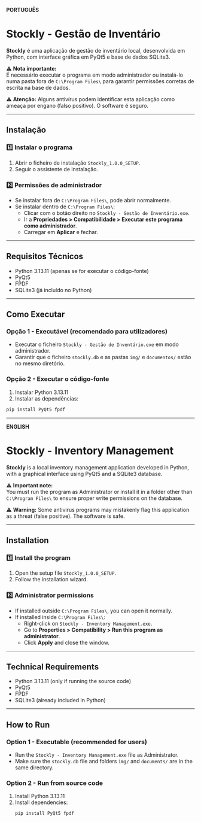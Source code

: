 **PORTUGUÊS**

# Stockly - Gestão de Inventário

**Stockly** é uma aplicação de gestão de inventário local, desenvolvida em Python, com interface gráfica em PyQt5 e base de dados SQLite3.

⚠️ **Nota importante:**  
É necessário executar o programa em modo administrador ou instalá-lo numa pasta fora de `C:\Program Files\` para garantir permissões corretas de escrita na base de dados.

⚠️ **Atenção:** Alguns antivírus podem identificar esta aplicação como ameaça por engano (falso positivo). O software é seguro.

---

## Instalação

### 1️⃣ Instalar o programa

1. Abrir o ficheiro de instalação `Stockly_1.0.0_SETUP`.
2. Seguir o assistente de instalação.

### 2️⃣ Permissões de administrador

- Se instalar fora de `C:\Program Files\`, pode abrir normalmente.
- Se instalar dentro de `C:\Program Files\`:
  - Clicar com o botão direito no `Stockly - Gestão de Inventário.exe`.
  - Ir a **Propriedades > Compatibilidade > Executar este programa como administrador**.
  - Carregar em **Aplicar** e fechar.

---

## Requisitos Técnicos

- Python 3.13.11 (apenas se for executar o código-fonte)
- PyQt5
- FPDF
- SQLite3 (já incluído no Python)

---

## Como Executar

### Opção 1 - Executável (recomendado para utilizadores)

- Executar o ficheiro `Stockly - Gestão de Inventário.exe` em modo administrador.
- Garantir que o ficheiro `stockly.db` e as pastas `img/` e `documentos/` estão no mesmo diretório.

### Opção 2 - Executar o código-fonte

1. Instalar Python 3.13.11
2. Instalar as dependências:
```bash
pip install PyQt5 fpdf
```

---
**ENGLISH**

# Stockly - Inventory Management

**Stockly** is a local inventory management application developed in Python, with a graphical interface using PyQt5 and a SQLite3 database.

⚠️ **Important note:**  
You must run the program as Administrator or install it in a folder other than `C:\Program Files\` to ensure proper write permissions on the database.

⚠️ **Warning:** Some antivirus programs may mistakenly flag this application as a threat (false positive). The software is safe.

---

## Installation

### 1️⃣ Install the program

1. Open the setup file `Stockly_1.0.0_SETUP`.  
2. Follow the installation wizard.

### 2️⃣ Administrator permissions

- If installed outside `C:\Program Files\`, you can open it normally.  
- If installed inside `C:\Program Files\`:  
  - Right-click on `Stockly - Inventory Management.exe`.  
  - Go to **Properties > Compatibility > Run this program as administrator**.  
  - Click **Apply** and close the window.

---

## Technical Requirements

- Python 3.13.11 (only if running the source code)  
- PyQt5  
- FPDF  
- SQLite3 (already included in Python)  

---

## How to Run

### Option 1 - Executable (recommended for users)

- Run the `Stockly - Inventory Management.exe` file as Administrator.  
- Make sure the `stockly.db` file and folders `img/` and `documents/` are in the same directory.

### Option 2 - Run from source code

1. Install Python 3.13.11  
2. Install dependencies:  
   ```bash
   pip install PyQt5 fpdf
